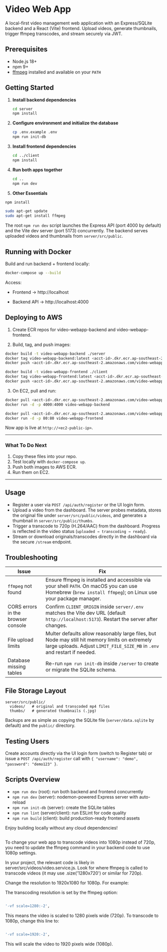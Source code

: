 # Video Web App

A local-first video management web application with an Express/SQLite backend and a React (Vite) frontend. Upload videos, generate thumbnails, trigger ffmpeg transcodes, and stream securely via JWT.

## Prerequisites
- Node.js 18+
- npm 9+
- [ffmpeg](https://ffmpeg.org/) installed and available on your `PATH`

## Getting Started
1. **Install backend dependencies**
   ```bash
   cd server
   npm install
   ```
2. **Configure environment and initialize the database**
   ```bash
   cp .env.example .env
   npm run init-db
   ```
3. **Install frontend dependencies**
   ```bash
   cd ../client
   npm install
   ```
4. **Run both apps together**
   ```bash
   cd ..
   npm run dev
   ```
5. **Other Essentials**
```bash
npm install
````
```bash
sudo apt-get update
sudo apt-get install ffmpeg
```

The root `npm run dev` script launches the Express API (port 4000 by default) and the Vite dev server (port 5173) concurrently. The backend serves uploaded videos and thumbnails from `server/src/public`.

## Running with Docker

Build and run backend + frontend locally:
```bash
docker-compose up --build

```

Access:

- Frontend → http://localhost

- Backend API → http://localhost:4000

## Deploying to AWS

1. Create ECR repos for video-webapp-backend and video-webapp-frontend.

2. Build, tag, and push images:
```bash
docker build -t video-webapp-backend ./server
docker tag video-webapp-backend:latest <acct-id>.dkr.ecr.ap-southeast-2.amazonaws.com/video-webapp-backend:latest
docker push <acct-id>.dkr.ecr.ap-southeast-2.amazonaws.com/video-webapp-backend:latest

docker build -t video-webapp-frontend ./client
docker tag video-webapp-frontend:latest <acct-id>.dkr.ecr.ap-southeast-2.amazonaws.com/video-webapp-frontend:latest
docker push <acct-id>.dkr.ecr.ap-southeast-2.amazonaws.com/video-webapp-frontend:latest
```

3. On EC2, pull and run:
```bash
docker pull <acct-id>.dkr.ecr.ap-southeast-2.amazonaws.com/video-webapp-backend:latest
docker run -d -p 4000:4000 video-webapp-backend

docker pull <acct-id>.dkr.ecr.ap-southeast-2.amazonaws.com/video-webapp-frontend:latest
docker run -d -p 80:80 video-webapp-frontend

```
Now app is live at `http://<ec2-public-ip>`.


---

### What To Do Next

1. Copy these files into your repo.  
2. Test locally with `docker-compose up`.  
3. Push both images to AWS ECR.  
4. Run them on EC2.  

---

## Usage
- Register a user via `POST /api/auth/register` or the UI login form.
- Upload a video from the dashboard. The server probes metadata, stores the original file under `server/src/public/videos`, and generates a thumbnail in `server/src/public/thumbs`.
- Trigger a transcode to 720p (H.264/AAC) from the dashboard. Progress is reflected in the video status (`uploaded → transcoding → ready`).
- Stream or download originals/transcodes directly in the dashboard via the secure `/stream` endpoint.

## Troubleshooting
| Issue | Fix |
|-------|-----|
| `ffmpeg` not found | Ensure ffmpeg is installed and accessible via your shell `PATH`. On macOS you can use Homebrew (`brew install ffmpeg`); on Linux use your package manager. |
| CORS errors in the browser console | Confirm `CLIENT_ORIGIN` inside `server/.env` matches the Vite dev URL (default `http://localhost:5173`). Restart the server after changes. |
| File upload limits | Multer defaults allow reasonably large files, but Node may still hit memory limits on extremely large uploads. Adjust `LIMIT_FILE_SIZE_MB` in `.env` and restart if needed. |
| Database missing tables | Re-run `npm run init-db` inside `/server` to create or migrate the SQLite schema. |

## File Storage Layout
```
server/src/public/
  videos/   # original and transcoded mp4 files
  thumbs/   # generated thumbnails (.jpg)
```

Backups are as simple as copying the SQLite file (`server/data.sqlite` by default) and the `public/` directory.

## Testing Users
Create accounts directly via the UI login form (switch to Register tab) or issue a `POST /api/auth/register` call with `{ "username": "demo", "password": "demo123" }`.

## Scripts Overview
- `npm run dev` (root): run both backend and frontend concurrently
- `npm run dev` (server): nodemon-powered Express server with auto-reload
- `npm run init-db` (server): create the SQLite tables
- `npm run lint` (server/client): run ESLint for code quality
- `npm run build` (client): build production-ready frontend assets

Enjoy building locally without any cloud dependencies!

## 

To change your web app to transcode videos into 1080p instead of 720p, you need to update the ffmpeg command in your backend code to use 1080p settings.

In your project, the relevant code is likely in server/src/videos/video.service.js. Look for where ffmpeg is called to transcode videos (it may use .size('1280x720') or similar for 720p).

Change the resolution to 1920x1080 for 1080p. For example:



The transcoding resolution is set by the ffmpeg option:

```bash

'-vf scale=1280:-2',

```

This means the video is scaled to 1280 pixels wide (720p). To transcode to 1080p, change this line to:

```bash

'-vf scale=1920:-2',

```

This will scale the video to 1920 pixels wide (1080p).

